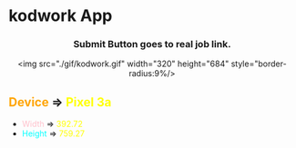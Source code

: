 # kodwork App
<div align="center">
  
### Submit Button goes to real job link.
<img src="./gif/kodwork.gif" width="320" height="684" style="border-radius:9%/>
  
</div>


## <font color="orange">Device</font> => <font color="yellow"> Pixel 3a</font>
- <font color="pink">Width</font> => <font color="yellow">392.72</font>
- <font color="cyan">Height</font> => <font color="yellow">759.27</font>
